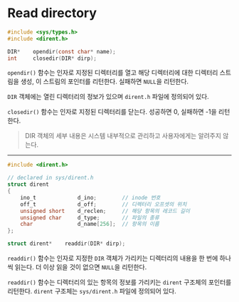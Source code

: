 # Read directory

```c
#include <sys/types.h>
#include <dirent.h>

DIR*    opendir(const char* name);
int     closedir(DIR* dirp);
```

`opendir()` 함수는 인자로 지정된 디렉터리를 열고 해당 디렉터리에 대한 디렉터리 스트림을 생성, 이 스트림의 포인터를 리턴한다. 실패하면 `NULL`을 리턴한다.

`DIR` 객체에는 열린 디렉터리의 정보가 있으며 `dirent.h` 파일에 정의되어 있다.

`closedir()` 함수는 인자로 지정된 디렉터리를 닫는다. 성공하면 0, 실패하면 -1을 리턴한다.

> DIR 객체의 세부 내용은 시스템 내부적으로 관리하고 사용자에게는 알려주지 않는다.

---

```c
#include <dirent.h>

// declared in sys/dirent.h
struct dirent
{
    ino_t             d_ino;        // inode 번호
    off_t             d_off;        // 디렉터리 오프셋의 위치
    unsigned short    d_reclen;     // 해당 항목의 레코드 길이
    unsigned char     d_type;       // 파일의 종류
    char              d_name[256];  // 항목의 이름
};

struct dirent*    readdir(DIR* dirp);
```

`readdir()` 함수는 인자로 지정한 `DIR` 객체가 가리키는 디렉터리의 내용을 한 번에 하나씩 읽는다. 더 이상 읽을 것이 없으면 `NULL`을 리턴한다.

`readdir()` 함수는 디렉터리의 있는 항목의 정보를 가리키는 `dirent` 구조체의 포인터를 리턴한다. `dirent` 구조체는 `sys/dirent.h` 파일에 정의되어 있다.
